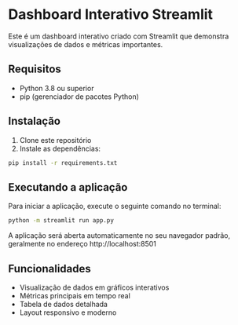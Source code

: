 # Dashboard Interativo Streamlit

Este é um dashboard interativo criado com Streamlit que demonstra visualizações de dados e métricas importantes.

## Requisitos

- Python 3.8 ou superior
- pip (gerenciador de pacotes Python)

## Instalação

1. Clone este repositório
2. Instale as dependências:
```bash
pip install -r requirements.txt
```

## Executando a aplicação

Para iniciar a aplicação, execute o seguinte comando no terminal:

```bash
python -m streamlit run app.py
```

A aplicação será aberta automaticamente no seu navegador padrão, geralmente no endereço http://localhost:8501

## Funcionalidades

- Visualização de dados em gráficos interativos
- Métricas principais em tempo real
- Tabela de dados detalhada
- Layout responsivo e moderno 